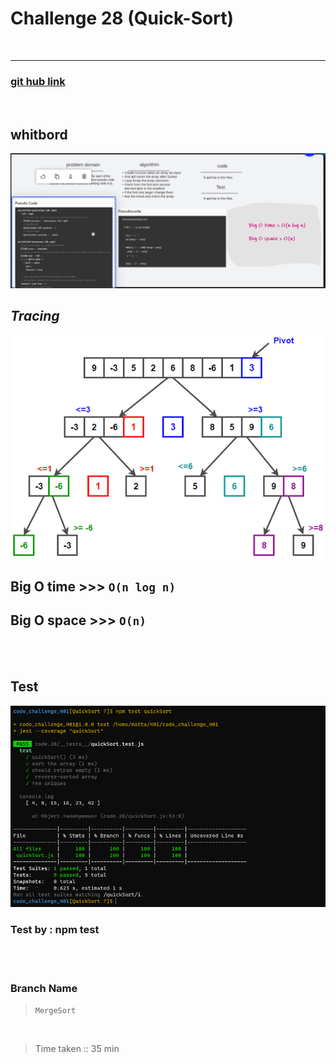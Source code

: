 # Challenge 28 (Quick-Sort)

<br>
<hr>

### [git hub link](https://github.com/mr-atta/code_challenge_401/tree/main/code.28)

<br>

## whitbord

![whitbord](./img/Capture00.PNG)

<!-- ![pseudocode]() -->

## **_Tracing_**

![tracing](./img/Quicksort.png)

## **Big O time** >>> `O(n log n)`

## **Big O space** >>> `O(n)`

<br>
<br>

## Test

![test](./img/Capture28.PNG)

### Test by : npm test

<br>
<br>

### Branch Name

> `MergeSort`

<br>

> Time taken :: 35 min
